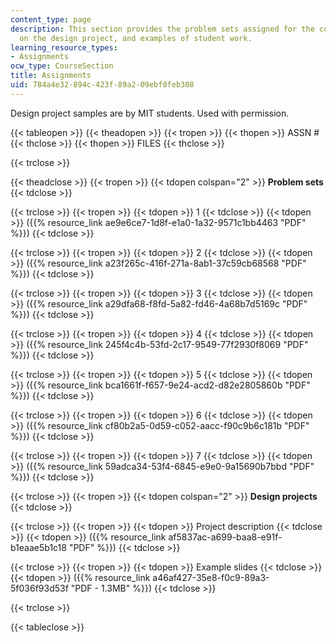 ```yaml
---
content_type: page
description: This section provides the problem sets assigned for the course, information
  on the design project, and examples of student work.
learning_resource_types:
- Assignments
ocw_type: CourseSection
title: Assignments
uid: 784a4e32-894c-423f-89a2-09ebf0feb308
---
```


Design project samples are by MIT students. Used with permission.

{{< tableopen >}}
{{< theadopen >}}
{{< tropen >}}
{{< thopen >}}
ASSN #
{{< thclose >}}
{{< thopen >}}
FILES
{{< thclose >}}

{{< trclose >}}

{{< theadclose >}}
{{< tropen >}}
{{< tdopen colspan="2" >}}
**Problem sets**
{{< tdclose >}}

{{< trclose >}}
{{< tropen >}}
{{< tdopen >}}
1
{{< tdclose >}}
{{< tdopen >}}
({{% resource_link ae9e6ce7-1d8f-e1a0-1a32-9571c1bb4463 "PDF" %}})
{{< tdclose >}}

{{< trclose >}}
{{< tropen >}}
{{< tdopen >}}
2
{{< tdclose >}}
{{< tdopen >}}
({{% resource_link a23f265c-416f-271a-8ab1-37c59cb68568 "PDF" %}})
{{< tdclose >}}

{{< trclose >}}
{{< tropen >}}
{{< tdopen >}}
3
{{< tdclose >}}
{{< tdopen >}}
({{% resource_link a29dfa68-f8fd-5a82-fd46-4a68b7d5169c "PDF" %}})
{{< tdclose >}}

{{< trclose >}}
{{< tropen >}}
{{< tdopen >}}
4
{{< tdclose >}}
{{< tdopen >}}
({{% resource_link 245f4c4b-53fd-2c17-9549-77f2930f8069 "PDF" %}})
{{< tdclose >}}

{{< trclose >}}
{{< tropen >}}
{{< tdopen >}}
5
{{< tdclose >}}
{{< tdopen >}}
({{% resource_link bca1661f-f657-9e24-acd2-d82e2805860b "PDF" %}})
{{< tdclose >}}

{{< trclose >}}
{{< tropen >}}
{{< tdopen >}}
6
{{< tdclose >}}
{{< tdopen >}}
({{% resource_link cf80b2a5-0d59-c052-aacc-f90c9b6c181b "PDF" %}})
{{< tdclose >}}

{{< trclose >}}
{{< tropen >}}
{{< tdopen >}}
7
{{< tdclose >}}
{{< tdopen >}}
({{% resource_link 59adca34-53f4-6845-e9e0-9a15690b7bbd "PDF" %}})
{{< tdclose >}}

{{< trclose >}}
{{< tropen >}}
{{< tdopen colspan="2" >}}
**Design projects**
{{< tdclose >}}

{{< trclose >}}
{{< tropen >}}
{{< tdopen >}}
Project description
{{< tdclose >}}
{{< tdopen >}}
({{% resource_link af5837ac-a699-baa8-e91f-b1eaae5b1c18 "PDF" %}})
{{< tdclose >}}

{{< trclose >}}
{{< tropen >}}
{{< tdopen >}}
Example slides
{{< tdclose >}}
{{< tdopen >}}
({{% resource_link a46af427-35e8-f0c9-89a3-5f036f93d53f "PDF - 1.3MB" %}})
{{< tdclose >}}

{{< trclose >}}

{{< tableclose >}}